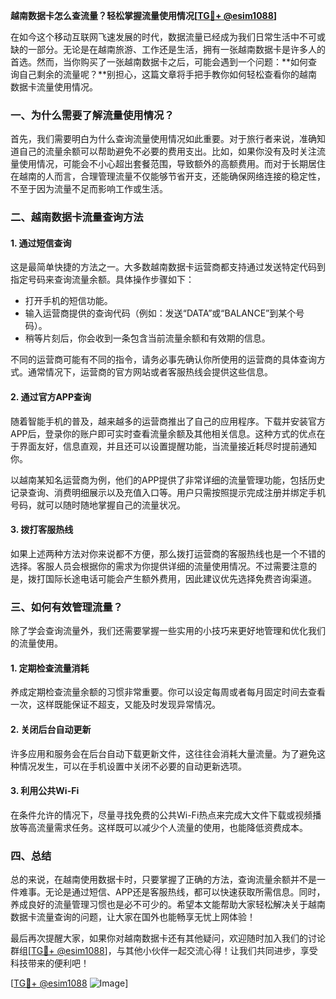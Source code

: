 **越南数据卡怎么查流量？轻松掌握流量使用情况[[TG💪+ @esim1088](https://t.me/s/esim1088)]**

在如今这个移动互联网飞速发展的时代，数据流量已经成为我们日常生活中不可或缺的一部分。无论是在越南旅游、工作还是生活，拥有一张越南数据卡是许多人的首选。然而，当你购买了一张越南数据卡之后，可能会遇到一个问题：**如何查询自己剩余的流量呢？**别担心，这篇文章将手把手教你如何轻松查看你的越南数据卡流量使用情况。

### 一、为什么需要了解流量使用情况？

首先，我们需要明白为什么查询流量使用情况如此重要。对于旅行者来说，准确知道自己的流量余额可以帮助避免不必要的费用支出。比如，如果你没有及时关注流量使用情况，可能会不小心超出套餐范围，导致额外的高额费用。而对于长期居住在越南的人而言，合理管理流量不仅能够节省开支，还能确保网络连接的稳定性，不至于因为流量不足而影响工作或生活。

### 二、越南数据卡流量查询方法

#### 1. **通过短信查询**
这是最简单快捷的方法之一。大多数越南数据卡运营商都支持通过发送特定代码到指定号码来查询流量余额。具体操作步骤如下：

- 打开手机的短信功能。
- 输入运营商提供的查询代码（例如：发送“DATA”或“BALANCE”到某个号码）。
- 稍等片刻后，你会收到一条包含当前流量余额和有效期的信息。

不同的运营商可能有不同的指令，请务必事先确认你所使用的运营商的具体查询方式。通常情况下，运营商的官方网站或者客服热线会提供这些信息。

#### 2. **通过官方APP查询**
随着智能手机的普及，越来越多的运营商推出了自己的应用程序。下载并安装官方APP后，登录你的账户即可实时查看流量余额及其他相关信息。这种方式的优点在于界面友好，信息直观，并且还可以设置提醒功能，当流量接近耗尽时提前通知你。

以越南某知名运营商为例，他们的APP提供了非常详细的流量管理功能，包括历史记录查询、消费明细展示以及充值入口等。用户只需按照提示完成注册并绑定手机号码，就可以随时随地掌握自己的流量状况。

#### 3. **拨打客服热线**
如果上述两种方法对你来说都不方便，那么拨打运营商的客服热线也是一个不错的选择。客服人员会根据你的需求为你提供详细的流量使用情况。不过需要注意的是，拨打国际长途电话可能会产生额外费用，因此建议优先选择免费咨询渠道。

### 三、如何有效管理流量？

除了学会查询流量外，我们还需要掌握一些实用的小技巧来更好地管理和优化我们的流量使用。

#### 1. **定期检查流量消耗**
养成定期检查流量余额的习惯非常重要。你可以设定每周或者每月固定时间去查看一次，这样既能保证不超支，又能及时发现异常情况。

#### 2. **关闭后台自动更新**
许多应用和服务会在后台自动下载更新文件，这往往会消耗大量流量。为了避免这种情况发生，可以在手机设置中关闭不必要的自动更新选项。

#### 3. **利用公共Wi-Fi**
在条件允许的情况下，尽量寻找免费的公共Wi-Fi热点来完成大文件下载或视频播放等高流量需求任务。这样既可以减少个人流量的使用，也能降低资费成本。

### 四、总结

总的来说，在越南使用数据卡时，只要掌握了正确的方法，查询流量余额并不是一件难事。无论是通过短信、APP还是客服热线，都可以快速获取所需信息。同时，养成良好的流量管理习惯也是必不可少的。希望本文能帮助大家轻松解决关于越南数据卡流量查询的问题，让大家在国外也能畅享无忧上网体验！

最后再次提醒大家，如果你对越南数据卡还有其他疑问，欢迎随时加入我们的讨论群组[[TG💪+ @esim1088](https://t.me/s/esim1088)]，与其他小伙伴一起交流心得！让我们共同进步，享受科技带来的便利吧！

[[TG💪+ @esim1088](https://t.me/s/esim1088) ![Image](https://i.postimg.cc/4NQfJmqS/Snipaste-2025-05-13-00-14-12.png)]